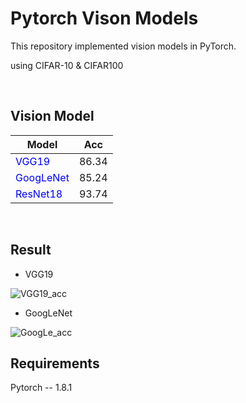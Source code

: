 # Pytorch Vison Models<br>



This repository implemented vision models in PyTorch. <br>

using CIFAR-10 & CIFAR100<br>




<br>

## Vision Model
|Model|Acc|
|---|---|
|<span style="color:blue">VGG19</span>|86.34|
|<span style="color:blue">GoogLeNet</span>|85.24|
|<span style="color:blue">ResNet18</span>|93.74|

<br>



## Result



- VGG19

![VGG19_acc](https://user-images.githubusercontent.com/46425982/149648888-95aab72d-7904-4e5f-8386-95406da94e51.png)

- GoogLeNet

![GoogLe_acc](https://user-images.githubusercontent.com/46425982/149659095-49152eb7-57d7-4664-9054-c42d7cfe2132.png)


## Requirements<br>
Pytorch -- 1.8.1
